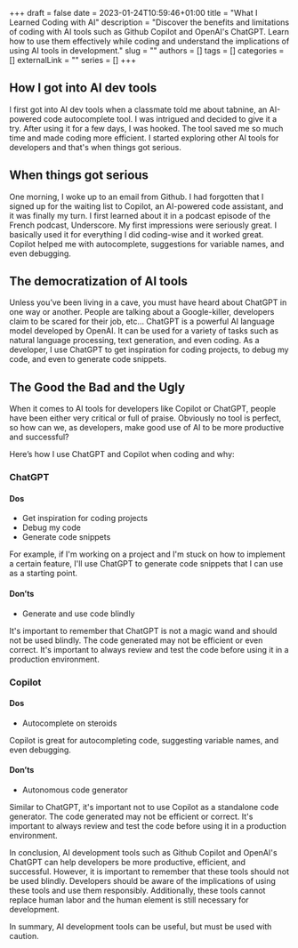 +++ 
draft = false
date = 2023-01-24T10:59:46+01:00
title = "What I Learned Coding with AI"
description = "Discover the benefits and limitations of coding with AI tools such as Github Copilot and OpenAI's ChatGPT. Learn how to use them effectively while coding and understand the implications of using AI tools in development."
slug = ""
authors = []
tags = []
categories = []
externalLink = ""
series = []
+++

## How I got into AI dev tools

I first got into AI dev tools when a classmate told me about tabnine, an AI-powered code autocomplete tool. I was intrigued and decided to give it a try. After using it for a few days, I was hooked. The tool saved me so much time and made coding more efficient. I started exploring other AI tools for developers and that's when things got serious.

## When things got serious

One morning, I woke up to an email from Github. I had forgotten that I signed up for the waiting list to Copilot, an AI-powered code assistant, and it was finally my turn. I first learned about it in a podcast episode of the French podcast, Underscore. My first impressions were seriously great. I basically used it for everything I did coding-wise and it worked great. Copilot helped me with autocomplete, suggestions for variable names, and even debugging.

## The democratization of AI tools

Unless you’ve been living in a cave, you must have heard about ChatGPT in one way or another. People are talking about a Google-killer, developers claim to be scared for their job, etc… ChatGPT is a powerful AI language model developed by OpenAI. It can be used for a variety of tasks such as natural language processing, text generation, and even coding. As a developer, I use ChatGPT to get inspiration for coding projects, to debug my code, and even to generate code snippets.

## The Good the Bad and the Ugly

When it comes to AI tools for developers like Copilot or ChatGPT, people have been either very critical or full of praise. Obviously no tool is perfect, so how can we, as developers, make good use of AI to be more productive and successful?

Here’s how I use ChatGPT and Copilot when coding and why:

### ChatGPT

#### Dos

- Get inspiration for coding projects
- Debug my code
- Generate code snippets

For example, if I'm working on a project and I'm stuck on how to implement a certain feature, I'll use ChatGPT to generate code snippets that I can use as a starting point.

#### Don’ts

- Generate and use code blindly

It's important to remember that ChatGPT is not a magic wand and should not be used blindly. The code generated may not be efficient or even correct. It's important to always review and test the code before using it in a production environment.

### Copilot

#### Dos

- Autocomplete on steroids

Copilot is great for autocompleting code, suggesting variable names, and even debugging.

#### Don’ts

- Autonomous code generator

Similar to ChatGPT, it's important not to use Copilot as a standalone code generator. The code generated may not be efficient or correct. It's important to always review and test the code before using it in a production environment.

In conclusion, AI development tools such as Github Copilot and OpenAI's ChatGPT can help developers be more productive, efficient, and successful. However, it is important to remember that these tools should not be used blindly. Developers should be aware of the implications of using these tools and use them responsibly. Additionally, these tools cannot replace human labor and the human element is still necessary for development. 

In summary, AI development tools can be useful, but must be used with caution.